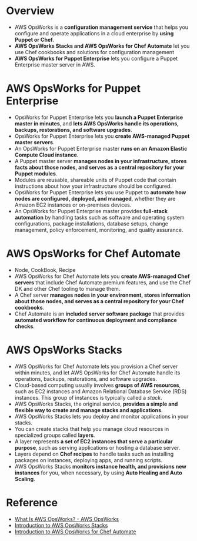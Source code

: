 # Overview
+ AWS OpsWorks is a **configuration management service** that helps you configure and operate applications in a cloud enterprise by **using Puppet or Chef**.
+ **AWS OpsWorks Stacks and AWS OpsWorks for Chef Automate** let you use Chef cookbooks and solutions for configuration management
+ **AWS OpsWorks for Puppet Enterprise** lets you configure a Puppet Enterprise master server in AWS.
# AWS OpsWorks for Puppet Enterprise
+ OpsWorks for Puppet Enterprise lets you **launch a Puppet Enterprise master in minutes**, and **lets AWS OpsWorks handle its operations, backups, restorations, and software upgrades**. 
+ OpsWorks for Puppet Enterprise lets you **create AWS-managed Puppet master servers**.
+ An OpsWorks for Puppet Enterprise master **runs on an Amazon Elastic Compute Cloud instance**.
+ A Puppet master server **manages nodes in your infrastructure, stores facts about those nodes, and serves as a central repository for your Puppet modules**. 
+ Modules are reusable, shareable units of Puppet code that contain instructions about how your infrastructure should be configured.
+ OpsWorks for Puppet Enterprise lets you use Puppet to **automate how nodes are configured, deployed, and managed**, whether they are Amazon EC2 instances or on-premises devices. 
+ An OpsWorks for Puppet Enterprise master provides **full-stack automation** by handling tasks such as software and operating system configurations, package installations, database setups, change management, policy enforcement, monitoring, and quality assurance.
# AWS OpsWorks for Chef Automate
+ Node, CookBook, Recipe
+ AWS OpsWorks for Chef Automate lets you **create AWS-managed Chef servers** that include Chef Automate premium features, and use the Chef DK and other Chef tooling to manage them. 
+ A Chef server **manages nodes in your environment, stores information about those nodes, and serves as a central repository for your Chef cookbooks**. 
+ Chef Automate is an **included server software package** that provides **automated workflow for continuous deployment and compliance checks**.
# AWS OpsWorks Stacks
+ AWS OpsWorks for Chef Automate lets you provision a Chef server within minutes, and let AWS OpsWorks for Chef Automate handle its operations, backups, restorations, and software upgrades.
+ Cloud-based computing usually involves **groups of AWS resources**, such as EC2 instances and Amazon Relational Database Service (RDS) instances. This group of instances is typically called a *stack*.
+ AWS OpsWorks Stacks, the original service, **provides a simple and flexible way to create and manage stacks and applications**.
+ AWS OpsWorks Stacks lets you deploy and monitor applications in your stacks. 
+ You can create stacks that help you manage cloud resources in specialized groups called **layers**. 
+ A layer represents **a set of EC2 instances that serve a particular purpose**, such as serving applications or hosting a database server. 
+ Layers depend on **Chef recipes** to handle tasks such as installing packages on instances, deploying apps, and running scripts.
+ AWS OpsWorks Stacks **monitors instance health, and provisions new instances** for you, when necessary, by using **Auto Healing and Auto Scaling**.
# Reference
+ [What Is AWS OpsWorks? - AWS OpsWorks](https://docs.aws.amazon.com/opsworks/latest/userguide/welcome.html)
+ [Introduction to AWS OpsWorks Stacks](https://explore.skillbuilder.aws/learn/course/221/play/3842/course-feedback)
+ [Introduction to AWS OpsWorks for Chef Automate](https://explore.skillbuilder.aws/learn/course/200/play/25346/introduction-to-aws-opsworks-for-chef-automate)